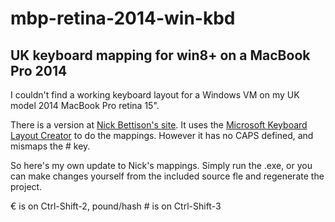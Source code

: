 # mbp-retina-2014-win-kbd

## UK keyboard mapping for win8+ on a MacBook Pro 2014

I couldn't find a working keyboard layout for a Windows VM on my UK model 2014 MacBook Pro retina 15".

There is a version at [Nick Bettison's site](http://www.linickx.com/macbook-pro-uk-keyboard-layout). It uses the [Microsoft Keyboard Layout Creator](https://msdn.microsoft.com/en-us/goglobal/bb964665.aspx) to do the mappings. However it has no CAPS defined, and mismaps the # key.

So here's my own update to Nick's mappings.
Simply run the .exe, or you can make changes yourself from the included source fle and regenerate the project.

€ is on Ctrl-Shift-2,
pound/hash # is on Ctrl-Shift-3

